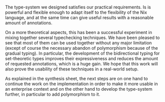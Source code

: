 The type-system we designed satisfies our practical requirements. Is is
powerful and flexible enough to adapt itself to the flexibility of the Nix
language, and at the same time can give useful results with a reasonable amount
of annotations.

On a more theoretical aspects, this has been a successful experiment in mixing
together several typechecking techniques. We have been pleased to see that most
of them can be used together without any major limitation (except of course the
necessary abandon of polymorphism because of the gradual typing). In
particular, the development of the bidirectional typing for set-theoretic types
improves their expressiveness and reduces the amount of requested annotations,
which is a huge gain.
We hope that this work will also prove the usability of these techniques in a
real-world setup.

As explained in the synthesis sheet, the next steps are on one hand to
continue the work on the implementation in order to make it more usable in an
enterprise context and on the other hand to develop the type-system further, in
particular to add polymorphism to it.
